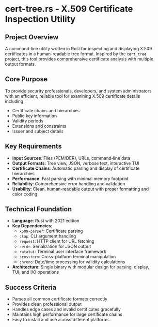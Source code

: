# cert-tree.rs - X.509 Certificate Inspection Utility

## Project Overview
A command-line utility written in Rust for inspecting and displaying X.509 certificates in a human-readable tree format. Inspired by the `cert_tree` project, this tool provides comprehensive certificate analysis with multiple output formats.

## Core Purpose
To provide security professionals, developers, and system administrators with an efficient, reliable tool for examining X.509 certificate details including:
- Certificate chains and hierarchies
- Public key information
- Validity periods
- Extensions and constraints
- Issuer and subject details

## Key Requirements
- **Input Sources**: Files (PEM/DER), URLs, command-line data
- **Output Formats**: Tree view, JSON, verbose text, interactive TUI
- **Certificate Chains**: Automatic parsing and display of certificate hierarchies
- **Performance**: Fast parsing with minimal memory footprint
- **Reliability**: Comprehensive error handling and validation
- **Usability**: Clean, human-readable output with proper formatting and color coding

## Technical Foundation
- **Language**: Rust with 2021 edition
- **Key Dependencies**:
  - `x509-parser`: Certificate parsing
  - `clap`: CLI argument handling
  - `reqwest`: HTTP client for URL fetching
  - `serde`: Serialization for JSON output
  - `ratatui`: Terminal user interface framework
  - `crossterm`: Cross-platform terminal manipulation
  - `chrono`: Date/time processing for validity calculations
- **Architecture**: Single binary with modular design for parsing, display, TUI, and I/O operations

## Success Criteria
- Parses all common certificate formats correctly
- Provides clear, professional output
- Handles edge cases and invalid certificates gracefully
- Maintains high performance for large certificate chains
- Easy to install and use across different platforms